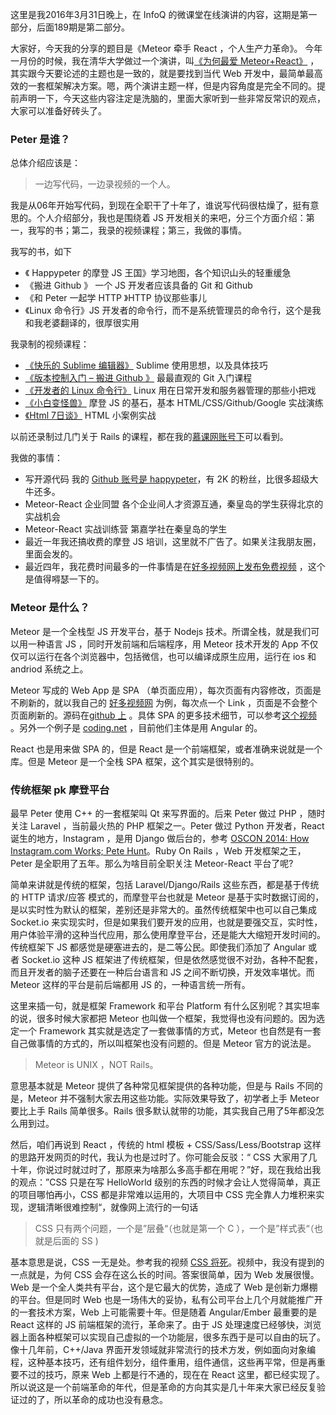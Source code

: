 这里是我2016年3月31日晚上，在 InfoQ 的微课堂在线演讲的内容，这期是第一部分，后面189期是第二部分。

大家好，今天我的分享的题目是《Meteor 牵手 React ，个人生产力革命》。 今年一月份的时候，我在清华大学做过一个演讲，叫[《为何最爱 Meteor+React》](http://haoduoshipin.com/v/182) ，其实跟今天要论述的主题也是一致的，就是要找到当代 Web 开发中，最简单最高效的一套框架解决方案。嗯，两个演讲主题一样，但是内容角度是完全不同的。提前声明一下，今天这些内容注定是洗脑的，里面大家听到一些非常反常识的观点，大家可以准备好砖头了。

### Peter 是谁？

总体介绍应该是：

> 一边写代码，一边录视频的一个人。

我是从06年开始写代码，到现在全职干了十年了，谁说写代码很枯燥了，挺有意思的。个人介绍部分，我也是围绕着 JS 开发相关的来吧，分三个方面介绍：第一，我写的书；第二，我录的视频课程；第三，我做的事情。

我写的书，如下

- 《 Happypeter 的摩登 JS 王国》学习地图，各个知识山头的轻重缓急
- 《搬进 Github 》 一个 JS 开发者应该具备的 Git 和 Github 
- 《和 Peter 一起学 HTTP 》HTTP 协议那些事儿
- 《Linux 命令行》JS 开发者的命令行，而不是系统管理员的命令行，这个是我和我老婆翻译的，很厚很实用

我录制的视频课程：

- [《快乐的 Sublime 编辑器》](http://t.imooc.com/learn/333)  Sublime 使用思想，以及具体技巧
- [《版本控制入门 – 搬进 Github 》](http://t.imooc.com/learn/390) 最最直观的 Git 入门课程
- [《开发者的 Linux 命令行》](http://t.imooc.com/learn/181) Linux 用在日常开发和服务器管理的那些小把戏
- [《小白变怪兽》](http://www.bianguaishou.com/) 摩登 JS 的基石，基本 HTML/CSS/Github/Google 实战演练
- [《Html 7日谈》](haoqicat.com/happypeter/html7) HTML 小案例实战

以前还录制过几门关于 Rails 的课程，都在我的[慕课网账号下](http://t.imooc.com/u/278816/courses?sort=publish)可以看到。

我做的事情：

- 写开源代码  我的 [Github 账号是 happypeter](https://github.com/happypeter)，有 2K 的粉丝，比很多超级大牛还多。
- Meteor-React 企业同盟  各个企业间人才资源互通，秦皇岛的学生获得北京的实战机会
- Meteor-React 实战训练营 第嘉学社在秦皇岛的学生  
- 最近一年我还搞收费的摩登 JS 培训，这里就不广告了。如果关注我朋友圈，里面会发的。
- 最近四年，我花费时间最多的一件事情是在[好多视频网上发布免费视频](http://www.haoduoshipin.com/all) ，这个是值得嘚瑟一下的。

### Meteor 是什么？

Meteor 是一个全栈型 JS 开发平台，基于 Nodejs 技术。所谓全栈，就是我们可以用一种语言 JS ，同时开发前端和后端程序，用 Meteor 技术开发的 App 不仅仅可以运行在各个浏览器中，包括微信，也可以编译成原生应用，运行在 ios 和 andriod 系统之上。

Meteor 写成的 Web App 是 SPA （单页面应用），每次页面有内容修改，页面是不刷新的，就以我自己的 [好多视频网](http://haoduoshipin.com) 为例，每次点一个 Link ，页面是不会整个页面刷新的。源码在[github 上](https://github.com/happypeter/haoduoshipin) 。具体 SPA 的更多技术细节，可以参考[这个视频](http://haoduoshipin.com/v/170) 。另外一个例子是 [coding.net](https://coding.net) ，目前他们主体是用 Angular 的。

React 也是用来做 SPA 的，但是 React 是一个前端框架，或者准确来说就是一个库。但是 Meteor 是一个全栈 SPA 框架，这个其实是很特别的。

### 传统框架 pk 摩登平台

最早 Peter 使用 C++ 的一套框架叫 Qt 来写界面的。后来 Peter 做过 PHP ，随时关注 Laravel ，当前最火热的 PHP 框架之一。Peter 做过 Python 开发者，React 诞生的地方，Instagram ，是用 Django 做后台的，参考 [OSCON 2014: How Instagram.com Works; Pete Hunt](https://www.youtube.com/watch?v=VkTCL6Nqm6Y)。Ruby On Rails ，Web 开发框架之王，Peter 是全职用了五年。那么为啥目前全职关注 Meteor-React 平台了呢?

简单来讲就是传统的框架，包括 Laravel/Django/Rails 这些东西，都是基于传统的 HTTP 请求/应答 模式的，而摩登平台也就是 Meteor 是基于实时数据订阅的，是以实时性为默认的框架，差别还是非常大的。虽然传统框架中也可以自己集成 Socket.io 来实现实时，但是如果我们要开发的应用，也就是要强交互，实时性，用户体验平滑的这种当代应用，那么使用摩登平台，还是能大大缩短开发时间的。传统框架下 JS 都感觉是硬塞进去的，是二等公民。即使我们添加了 Angular 或者 Socket.io 这种 JS 框架进了传统框架，但是依然感觉很不对劲，各种不配套，而且开发者的脑子还要在一种后台语言和 JS 之间不断切换，开发效率堪忧。而 Meteor 这样的平台是前后端都用 JS 的，一种语言统一所有。

这里来插一句，就是框架 Framework 和平台 Platform 有什么区别呢？其实坦率的说，很多时候大家都把 Meteor 也叫做一个框架，我觉得也没有问题的。因为选定一个 Framework 其实就是选定了一套做事情的方式，Meteor 也自然是有一套自己做事情的方式的，所以叫框架也没有问题的。但是 Meteor 官方的说法是。

>Meteor is UNIX ，NOT Rails。

意思基本就是 Meteor 提供了各种常见框架提供的各种功能，但是与 Rails 不同的是，Meteor 并不强制大家去用这些功能。实际效果导致了，初学者上手 Meteor 要比上手 Rails 简单很多。Rails 很多默认就带的功能，其实我自己用了5年都没怎么用到过。

然后，咱们再说到 React ，传统的 html 模板 + CSS/Sass/Less/Bootstrap 这样的思路开发网页的时代，我认为也是过时了。你可能会反驳：“ CSS 大家用了几十年，你说过时就过时了，那原来为啥那么多高手都在用呢？”好，现在我给出我的观点：”CSS 只是在写 HelloWorld 级别的东西的时候才会让人觉得简单，真正的项目哪怕再小，CSS 都是非常难以运用的，大项目中 CSS 完全靠人力堆积来实现，逻辑清晰很难控制“，就像网上流行的一句话

> CSS 只有两个问题，一个是”层叠“（也就是第一个 C ），一个是”样式表“（也就是后面的 SS )

基本意思是说，CSS 一无是处。参考我的视频 [CSS 将死](http://haoduoshipin.com/v/185)。视频中，我没有提到的一点就是，为何 CSS 会存在这么长的时间。答案很简单，因为 Web 发展很慢。Web 是一个全人类共有平台，这个是它最大的优势，造成了 Web 是创新力爆棚的平台。但是同时 Web 也是一场伟大的妥协，私有公司平台上几个月就能推广开的一套技术方案，Web 上可能需要十年。但是随着 Angular/Ember 最重要的是 React 这样的 JS 前端框架的流行，革命来了。由于 JS 处理速度已经够快，浏览器上面各种框架可以实现自己虚拟的一个功能层，很多东西于是可以自由的玩了。像十几年前，C++/Java 界面开发领域就非常流行的技术方发，例如面向对象编程，这种基本技巧，还有组件划分，组件重用，组件通信，这些再平常，但是再重要不过的技巧，原来 Web 上都是行不通的，现在在 React 这里，都已经实现了。所以说这是一个前端革命的年代，但是革命的方向其实是几十年来大家已经反复验证过的了，所以革命的成功也没有悬念。
